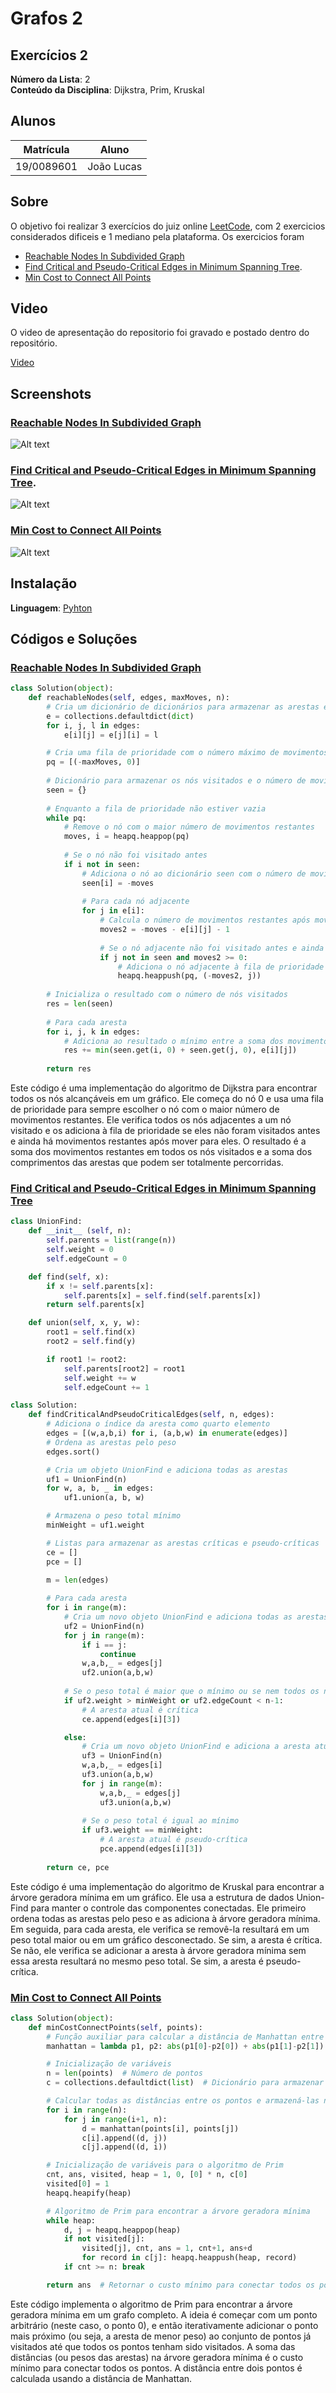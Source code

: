 # Grafos 2

## Exercícios 2

**Número da Lista**: 2<br>
**Conteúdo da Disciplina**: Dijkstra, Prim, Kruskal<br>

## Alunos
|Matrícula | Aluno |
| -- | -- |
| 19/0089601  |João Lucas|

## Sobre
O objetivo foi realizar 3 exercícios do juiz online [LeetCode](https://leetcode.com/), com 2 exercicios considerados dificeis e 1 mediano pela plataforma. Os exercicios foram 
* [Reachable Nodes In Subdivided Graph](https://leetcode.com/problems/reachable-nodes-in-subdivided-graph/)
* [Find Critical and Pseudo-Critical Edges in Minimum Spanning Tree](https://leetcode.com/problems/find-critical-and-pseudo-critical-edges-in-minimum-spanning-tree/).
* [Min Cost to Connect All Points](https://leetcode.com/problems/min-cost-to-connect-all-points/) 

## Video
O video de apresentação do repositorio foi gravado e postado dentro do repositório.

[Video](/Video/video.mp4)

## Screenshots

### [Reachable Nodes In Subdivided Graph](https://leetcode.com/problems/reachable-nodes-in-subdivided-graph/)
![Alt text](/images/image.png)
### [Find Critical and Pseudo-Critical Edges in Minimum Spanning Tree](https://leetcode.com/problems/find-critical-and-pseudo-critical-edges-in-minimum-spanning-tree/).
![Alt text](/images/image-1.png)
### [Min Cost to Connect All Points](https://leetcode.com/problems/min-cost-to-connect-all-points/description/) 
![Alt text](/images/image-2.png)

## Instalação
**Linguagem**: [Pyhton](https://www.python.org/)<br>

## Códigos e Soluções

### [Reachable Nodes In Subdivided Graph](/Solucoes/882.py)

~~~Python
class Solution(object):
    def reachableNodes(self, edges, maxMoves, n):
        # Cria um dicionário de dicionários para armazenar as arestas e seus comprimentos
        e = collections.defaultdict(dict)
        for i, j, l in edges: 
            e[i][j] = e[j][i] = l

        # Cria uma fila de prioridade com o número máximo de movimentos e o nó inicial (0)
        pq = [(-maxMoves, 0)]
        
        # Dicionário para armazenar os nós visitados e o número de movimentos restantes
        seen = {}
        
        # Enquanto a fila de prioridade não estiver vazia
        while pq:
            # Remove o nó com o maior número de movimentos restantes
            moves, i = heapq.heappop(pq)
            
            # Se o nó não foi visitado antes
            if i not in seen:
                # Adiciona o nó ao dicionário seen com o número de movimentos restantes
                seen[i] = -moves
                
                # Para cada nó adjacente
                for j in e[i]:
                    # Calcula o número de movimentos restantes após mover para o nó adjacente
                    moves2 = -moves - e[i][j] - 1
                    
                    # Se o nó adjacente não foi visitado antes e ainda há movimentos restantes
                    if j not in seen and moves2 >= 0:
                        # Adiciona o nó adjacente à fila de prioridade
                        heapq.heappush(pq, (-moves2, j))
        
        # Inicializa o resultado com o número de nós visitados
        res = len(seen)
        
        # Para cada aresta
        for i, j, k in edges:
            # Adiciona ao resultado o mínimo entre a soma dos movimentos restantes nos nós i e j e o comprimento da aresta
            res += min(seen.get(i, 0) + seen.get(j, 0), e[i][j])
        
        return res
~~~

Este código é uma implementação do algoritmo de Dijkstra para encontrar todos os nós alcançáveis em um gráfico. Ele começa do nó 0 e usa uma fila de prioridade para sempre escolher o nó com o maior número de movimentos restantes. Ele verifica todos os nós adjacentes a um nó visitado e os adiciona à fila de prioridade se eles não foram visitados antes e ainda há movimentos restantes após mover para eles. O resultado é a soma dos movimentos restantes em todos os nós visitados e a soma dos comprimentos das arestas que podem ser totalmente percorridas.

### [Find Critical and Pseudo-Critical Edges in Minimum Spanning Tree](/Solucoes/1489.py)

~~~Python
class UnionFind:
    def __init__ (self, n):
        self.parents = list(range(n))
        self.weight = 0
        self.edgeCount = 0

    def find(self, x):
        if x != self.parents[x]:
            self.parents[x] = self.find(self.parents[x])
        return self.parents[x]

    def union(self, x, y, w):
        root1 = self.find(x)
        root2 = self.find(y)

        if root1 != root2:
            self.parents[root2] = root1
            self.weight += w
            self.edgeCount += 1

class Solution:
    def findCriticalAndPseudoCriticalEdges(self, n, edges):
        # Adiciona o índice da aresta como quarto elemento
        edges = [(w,a,b,i) for i, (a,b,w) in enumerate(edges)]
        # Ordena as arestas pelo peso
        edges.sort()

        # Cria um objeto UnionFind e adiciona todas as arestas
        uf1 = UnionFind(n)
        for w, a, b, _ in edges:
            uf1.union(a, b, w)

        # Armazena o peso total mínimo
        minWeight = uf1.weight

        # Listas para armazenar as arestas críticas e pseudo-críticas
        ce = []
        pce = []
        
        m = len(edges)

        # Para cada aresta
        for i in range(m):
            # Cria um novo objeto UnionFind e adiciona todas as arestas exceto a atual
            uf2 = UnionFind(n)
            for j in range(m):
                if i == j:
                    continue
                w,a,b,_ = edges[j]
                uf2.union(a,b,w)
            
            # Se o peso total é maior que o mínimo ou se nem todos os nós estão conectados
            if uf2.weight > minWeight or uf2.edgeCount < n-1:
                # A aresta atual é crítica
                ce.append(edges[i][3])

            else:
                # Cria um novo objeto UnionFind e adiciona a aresta atual e todas as outras arestas
                uf3 = UnionFind(n)
                w,a,b,_ = edges[i]
                uf3.union(a,b,w)
                for j in range(m):
                    w,a,b,_ = edges[j]
                    uf3.union(a,b,w)
                
                # Se o peso total é igual ao mínimo
                if uf3.weight == minWeight:
                    # A aresta atual é pseudo-crítica
                    pce.append(edges[i][3])
                    
        return ce, pce
~~~

Este código é uma implementação do algoritmo de Kruskal para encontrar a árvore geradora mínima em um gráfico. Ele usa a estrutura de dados Union-Find para manter o controle das componentes conectadas. Ele primeiro ordena todas as arestas pelo peso e as adiciona à árvore geradora mínima. Em seguida, para cada aresta, ele verifica se removê-la resultará em um peso total maior ou em um gráfico desconectado. Se sim, a aresta é crítica. Se não, ele verifica se adicionar a aresta à árvore geradora mínima sem essa aresta resultará no mesmo peso total. Se sim, a aresta é pseudo-crítica.

### [Min Cost to Connect All Points](/Solucoes/1584.py)

~~~Python
class Solution(object):
    def minCostConnectPoints(self, points):
        # Função auxiliar para calcular a distância de Manhattan entre dois pontos
        manhattan = lambda p1, p2: abs(p1[0]-p2[0]) + abs(p1[1]-p2[1])

        # Inicialização de variáveis
        n = len(points)  # Número de pontos
        c = collections.defaultdict(list)  # Dicionário para armazenar as distâncias entre os pontos

        # Calcular todas as distâncias entre os pontos e armazená-las no dicionário
        for i in range(n):
            for j in range(i+1, n):
                d = manhattan(points[i], points[j])
                c[i].append((d, j))
                c[j].append((d, i))

        # Inicialização de variáveis para o algoritmo de Prim
        cnt, ans, visited, heap = 1, 0, [0] * n, c[0]
        visited[0] = 1
        heapq.heapify(heap)

        # Algoritmo de Prim para encontrar a árvore geradora mínima
        while heap:
            d, j = heapq.heappop(heap)
            if not visited[j]:
                visited[j], cnt, ans = 1, cnt+1, ans+d
                for record in c[j]: heapq.heappush(heap, record)
            if cnt >= n: break        

        return ans  # Retornar o custo mínimo para conectar todos os pontos
~~~

Este código implementa o algoritmo de Prim para encontrar a árvore geradora mínima em um grafo completo. A ideia é começar com um ponto arbitrário (neste caso, o ponto 0), e então iterativamente adicionar o ponto mais próximo (ou seja, a aresta de menor peso) ao conjunto de pontos já visitados até que todos os pontos tenham sido visitados. A soma das distâncias (ou pesos das arestas) na árvore geradora mínima é o custo mínimo para conectar todos os pontos. A distância entre dois pontos é calculada usando a distância de Manhattan.

